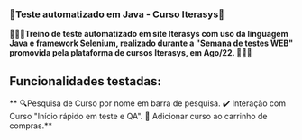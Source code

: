 ### 🤖Teste automatizado em Java - Curso Iterasys🦾
**🏋🏻‍♂️Treino de teste automatizado em site Iterasys com uso da linguagem Java e framework Selenium, realizado durante a "Semana de testes WEB" promovida pela plataforma de cursos Iterasys, em Ago/22. 🏋🏻‍♂️**
## Funcionalidades testadas:
** 🔍Pesquisa de Curso por nome em barra de pesquisa.
✔️ Interação com Curso "Início rápido em teste e QA".
🛒 Adicionar curso ao carrinho de compras.**
